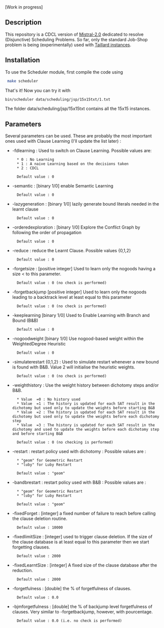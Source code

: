 [Work in progress]

Description
-----------

This repository is a CDCL version of [Mistral-2.0] dedicated to resolve (Disjunctive) Scheduling Problems. So far, only the standard Job-Shop problem is being (experimentally) used with [Taillard instances]. 

Installation
--------------
To use the Scheduler module, first compile the code using 

```sh
 make scheduler 
```


That's it! Now you can try it with 

```sh
bin/scheduler data/scheduling/jsp/15x15txt/1.txt 
```
The folder data/scheduling/jsp/15x15txt contains all the 15x15 instances. 

Parameters
----------


Several parameters can be used. These are probably the most important ones used with Clause Learning (I'll update the list later) : 

* -fdlearning : Used to switch on Clause Learning. Possible values are: 
		
        * 0 : No Learning
		* 1 : A naive Learning based on the decisions taken
		* 2 : CDCL 
        
        Default value : 0

* -semantic : [binary 1/0] enable Semantic Learning
 
		Default value : 0

* -lazygeneration : [binary 1/0] lazily generate bound literals needed in the learnt clause 
        
        Default value : 0
        

* -orderedexploration : [binary 1/0] Explore the Conflict Graph by following the order of propagation 

        Default value : 0

* -reduce : reduce the Learnt Clause. Possible values {0,1,2}
		
        Default value : 0

* -forgetsize : [positive integer] Used to learn only the nogoods having a size < to this parameter. 
		
        Default value : 0 (no check is performed)

* -forgetbackjump [positive integer] Used to learn only the nogoods leading to a backtrack level at least equal to this parameter
		
        Default value : 0 (no check is performed)

* -keeplearning [binary 1/0] Used to Enable Learning with Branch and Bound (B&B)
		
        Default value : 0

* -nogoodweight [binary 1/0] Use nogood-based weight within the WeightedDegree Heuristic
		
        Default value : 0


* -simulaterestart {0,1,2} : Used to simulate restart whenever a new bound is found with B&B. Value 2 will initialise the heuristic weights.

        Default value : 0 (no check is performed)
        
        
* -weighthistory : Use the weight history between dichotomy steps and/or B&B. 
 
        * Value  =0 : No history used
        * Value  =1 : The history is updated for each SAT result in the dichotomy but used only to update the weights before starting B&B
        * Value  =2 : The history is updated for each SAT result in the dichotomy but used only to update the weights before each dichotomy step
        * Value  =3 : The history is updated for each SAT result in the dichotomy and used to update the weights before each dichotomy step and before starting B&B
		
        Default value : 0 (no checking is performed)

* -restart : restart policy used with dichotomy : Possible values are :
		
        * "geom" for Geometric Restart 
		* "luby" for Luby Restart 
		
        Default value : "geom"

* -bandbrestart : restart policy used with B&B : Possible values are :
		
        * "geom" for Geometric Restart 
    	* "luby" for Luby Restart 
		
        Default value : "geom"


* -fixedForget : [integer] a fixed number of failure to reach before calling the clause deletion routine.
		
        Default value : 10000

* -fixedlimitSize : [integer] used to trigger clause deletion. If the size of the clause database is at least equal to this parameter then we start forgetting clauses. 
		
        Default value : 2000

* -fixedLearntSize : [integer] A fixed size of the clause database after the reduction.
		
        Default value : 2000


* -forgetfulness : [double] the % of forgetfulness of clauses.

        Default value : 0.0


* -bjmforgetfulness : [double] the % of backjump level forgetfulness of clauses. Very similar to -forgetbackjump, however, with pourcentage. 
		
        Default value : 0.0 (i.e. no check is performed)

[Mistral-2.0]:https://github.com/ehebrard/Mistral-2.0/
[Taillard instances]:http://mistic.heig-vd.ch/taillard/problemes.dir/ordonnancement.dir/ordonnancement.html 
